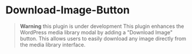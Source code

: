 # Download-Image-Button
> **Warning**
> this plugin is under development
This plugin enhances the WordPress media library modal by adding a "Download Image" button. This allows users to easily download any image directly from the media library interface.
